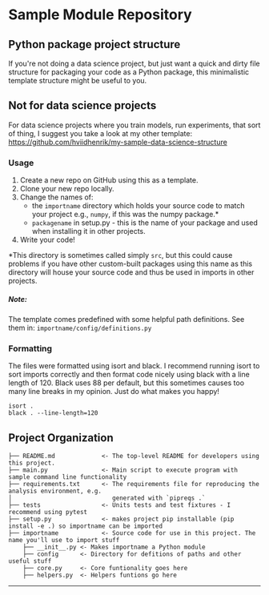 Sample Module Repository
========================

## Python package project structure

If you're not doing a data science project, but just want a quick and dirty file structure for packaging your code as a
Python package, this minimalistic template structure might be useful to you.


## Not for data science projects

For data science projects where you train models, run experiments, 
that sort of thing, I suggest you take a look at my other template:
https://github.com/hviidhenrik/my-sample-data-science-structure

### Usage

1. Create a new repo on GitHub using this as a template.
2. Clone your new repo locally.
3. Change the names of: 
   - the `importname` directory which holds your source code to match your project e.g., `numpy`, 
     if this was the numpy package.*
   - `packagename` in setup.py - this is the name of your package and used when installing it in 
     other projects.
4. Write your code!

*This directory is sometimes called simply `src`, but this could cause problems if you have other custom-built 
packages using this name as this directory will house your source code and thus be used in imports in other projects.

##### Note:

The template comes predefined with some helpful path definitions. See them in: `importname/config/definitions.py`

### Formatting
The files were formatted using isort and black. I recommend running isort to sort imports correctly 
and then format code nicely using black with a line length of 120. Black uses 88 per default, 
but this sometimes causes too many line breaks in my opinion. Just do what makes you happy!

    isort .
    black . --line-length=120

Project Organization
------------

    ├── README.md             <- The top-level README for developers using this project.
    ├── main.py               <- Main script to execute program with sample command line functionality 
    ├── requirements.txt      <- The requirements file for reproducing the analysis environment, e.g.
    │                            generated with `pipreqs .`
    ├── tests                 <- Units tests and test fixtures - I recommend using pytest 
    ├── setup.py              <- makes project pip installable (pip install -e .) so importname can be imported
    ├── importname            <- Source code for use in this project. The name you'll use to import stuff
        ├── __init__.py <- Makes importname a Python module
        ├── config      <- Directory for defitions of paths and other useful stuff
        ├── core.py     <- Core funtionality goes here
        ├── helpers.py  <- Helpers funtions go here



--------
